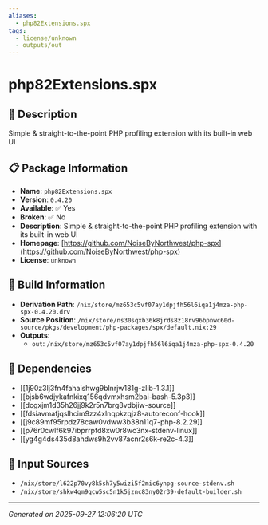 ```yaml
---
aliases:
  - php82Extensions.spx
tags:
  - license/unknown
  - outputs/out
---
```


# php82Extensions.spx

## 📝 Description

Simple & straight-to-the-point PHP profiling extension with its built-in web UI

## 📋 Package Information

- **Name**: `php82Extensions.spx`
- **Version**: `0.4.20`
- **Available**: ✅ Yes
- **Broken**: ✅ No
- **Description**: Simple & straight-to-the-point PHP profiling extension with its built-in web UI
- **Homepage**: [https://github.com/NoiseByNorthwest/php-spx](https://github.com/NoiseByNorthwest/php-spx)
- **License**: `unknown`

## 🔧 Build Information

- **Derivation Path**: `/nix/store/mz653c5vf07ay1dpjfh56l6iqa1j4mza-php-spx-0.4.20.drv`
- **Source Position**: `/nix/store/ns30sqxb36k8jrds8z18rv96bpnwc60d-source/pkgs/development/php-packages/spx/default.nix:29`
- **Outputs**:
  - `out`:  `/nix/store/mz653c5vf07ay1dpjfh56l6iqa1j4mza-php-spx-0.4.20`

## 🔗 Dependencies

- [[1j90z3lj3fn4fahaishwg9blnrjw181g-zlib-1.3.1]]
- [[bjsb6wdjykafnkixq156qdvmxhsm2bai-bash-5.3p3]]
- [[dcgxjm1d35h26jj9k2r5n7brg8vdbjiw-source]]
- [[fdsiavmafjqslhcim9zz4xlnqpkzqjz8-autoreconf-hook]]
- [[j9c89mf95rpdz78caw0vdww3b38n11q7-php-8.2.29]]
- [[p76r0cwlf6k97ibprrpfd8xw0r8wc3nx-stdenv-linux]]
- [[yg4g4ds435d8ahdws9h2vv87acnr2s6k-re2c-4.3]]

## 📁 Input Sources

- `/nix/store/l622p70vy8k5sh7y5wizi5f2mic6ynpg-source-stdenv.sh`
- `/nix/store/shkw4qm9qcw5sc5n1k5jznc83ny02r39-default-builder.sh`

---
*Generated on 2025-09-27 12:06:20 UTC*
